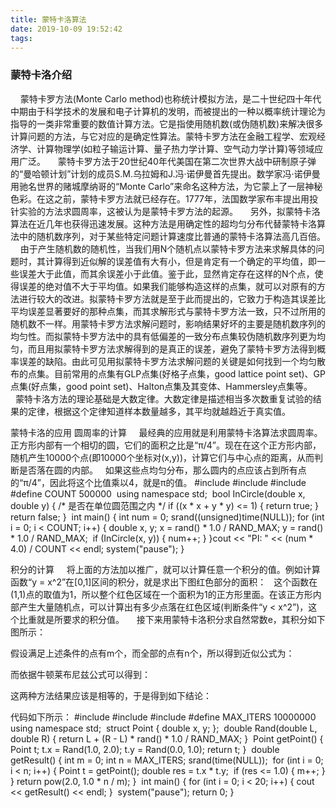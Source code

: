 ```yaml
---
title: 蒙特卡洛算法
date: 2019-10-09 19:52:42
tags:
---
```

### 蒙特卡洛介绍

    蒙特卡罗方法(Monte Carlo method)也称统计模拟方法，是二十世纪四十年代中期由于科学技术的发展和电子计算机的发明，而被提出的一种以概率统计理论为指导的一类非常重要的数值计算方法。它是指使用随机数(或伪随机数)来解决很多计算问题的方法，与它对应的是确定性算法。蒙特卡罗方法在金融工程学、宏观经济学、计算物理学(如粒子输运计算、量子热力学计算、空气动力学计算)等领域应用广泛。
    蒙特卡罗方法于20世纪40年代美国在第二次世界大战中研制原子弹的“曼哈顿计划”计划的成员S.M.乌拉姆和J.冯·诺伊曼首先提出。数学家冯·诺伊曼用驰名世界的赌城摩纳哥的“Monte Carlo”来命名这种方法，为它蒙上了一层神秘色彩。在这之前，蒙特卡罗方法就已经存在。1777年，法国数学家布丰提出用投针实验的方法求圆周率，这被认为是蒙特卡罗方法的起源。
    另外，拟蒙特卡洛算法在近几年也获得迅速发展。这种方法是用确定性的超均匀分布代替蒙特卡洛算法中的随机数序列，对于某些特定问题计算速度比普通的蒙特卡洛算法高几百倍。
    由于产生随机数的随机性，当我们用N个随机点以蒙特卡罗方法来求解具体的问题时，其计算得到近似解的误差值有大有小，但是肯定有一个确定的平均值，即一些误差大于此值，而其余误差小于此值。鉴于此，显然肯定存在这样的N个点，使得误差的绝对值不大于平均值。如果我们能够构造这样的点集，就可以对原有的方法进行较大的改进。拟蒙特卡罗方法就是至于此而提出的，它致力于构造其误差比平均误差显著要好的那种点集，而其求解形式与蒙特卡罗方法一致，只不过所用的随机数不一样。用蒙特卡罗方法求解问题时，影响结果好坏的主要是随机数序列的均匀性。而拟蒙特卡罗方法中的具有低偏差的一致分布点集较伪随机数序列更为均匀，而且用拟蒙特卡罗方法求解得到的是真正的误差，避免了蒙特卡罗方法得到概率误差的缺陷。由此可见用拟蒙特卡罗方法求解问题的关键是如何找到一个均匀散布的点集。目前常用的点集有GLP点集(好格子点集，good lattice point set)、GP点集(好点集，good point set)、Halton点集及其变体、Hammersley点集等。
    蒙特卡洛方法的理论基础是大数定律。大数定律是描述相当多次数重复试验的结果的定律，根据这个定律知道样本数量越多，其平均就越趋近于真实值。

蒙特卡洛的应用
圆周率的计算
    最经典的应用就是利用蒙特卡洛算法求圆周率。正方形内部有一个相切的圆，它们的面积之比是“π/4”。现在在这个正方形内部，随机产生10000个点(即10000个坐标对(x,y))，计算它们与中心点的距离，从而判断是否落在圆的内部。
 
如果这些点均匀分布，那么圆内的点应该占到所有点的“π/4”，因此将这个比值乘以4，就是π的值。
#include <iostream>
#include <cmath>
#include <ctime>
​
#define COUNT 500000
​
using namespace std;
​
bool InCircle(double  x, double  y) { /* 是否在单位圆范围之内 */
    if ((x * x + y * y) <= 1) {
        return true;
    }
​
    return false;
}
​
int  main() {
    int num = 0;
    srand((unsigned)time(NULL));
​
    for (int i = 0; i < COUNT; i++) {
        double x, y;
        x = rand() * 1.0 / RAND_MAX;
        y = rand() * 1.0 / RAND_MAX;
​
        if (InCircle(x, y)) {
            num++;
        }
    }
​
    cout << "PI: " << (num * 4.0) / COUNT << endl;
    system("pause");
}

积分的计算
    将上面的方法加以推广，就可以计算任意一个积分的值。例如计算函数“y = x^2”在[0,1]区间的积分，就是求出下图红色部分的面积：
 
这个函数在(1,1)点的取值为1，所以整个红色区域在一个面积为1的正方形里面。在该正方形内部产生大量随机点，可以计算出有多少点落在红色区域(判断条件“y < x^2”)，这个比重就是所要求的积分值。
    接下来用蒙特卡洛积分求自然常数e，其积分如下图所示：

假设满足上述条件的点有m个，而全部的点有n个，所以得到近似公式为：

而依据牛顿莱布尼兹公式可以得到：

这两种方法结果应该是相等的，于是得到如下结论：

代码如下所示：
#include <iostream>
#include <cmath>
#include <ctime>
​
#define MAX_ITERS 10000000
​
using namespace std;
​
struct Point {
    double x, y;
};
​
double Rand(double L, double R) {
    return L + (R - L) * rand() * 1.0 / RAND_MAX;
}
​
Point getPoint() {
    Point t;
    t.x = Rand(1.0, 2.0);
    t.y = Rand(0.0, 1.0);
    return t;
}
​
double getResult() {
    int m = 0;
    int n = MAX_ITERS;
    srand(time(NULL));
​
    for (int i = 0; i < n; i++) {
        Point t = getPoint();
        double res = t.x * t.y;
​
        if (res <= 1.0) {
            m++;
        }
    }
​
    return pow(2.0, 1.0 * n / m);
}
​
int main() {
    for (int i = 0; i < 20; i++) {
        cout << getResult() << endl;
    }
​
    system("pause");
    return 0;
}
